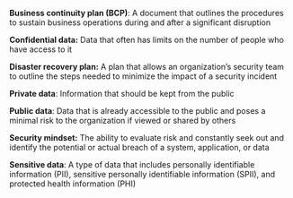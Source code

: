 **Business continuity plan (BCP)**: A document that outlines the procedures to sustain business operations during and after a significant disruption

**Confidential data:** Data that often has limits on the number of people who have access to it

**Disaster recovery plan:** A plan that allows an organization’s security team to outline the steps needed to minimize the impact of a security incident

**Private data**: Information that should be kept from the public

**Public data**: Data that is already accessible to the public and poses a minimal risk to the organization if viewed or shared by others

**Security mindset:** The ability to evaluate risk and constantly seek out and identify the potential or actual breach of a system, application, or data

**Sensitive data**: A type of data that includes personally identifiable information (PII), sensitive personally identifiable information (SPII), and protected health information (PHI)